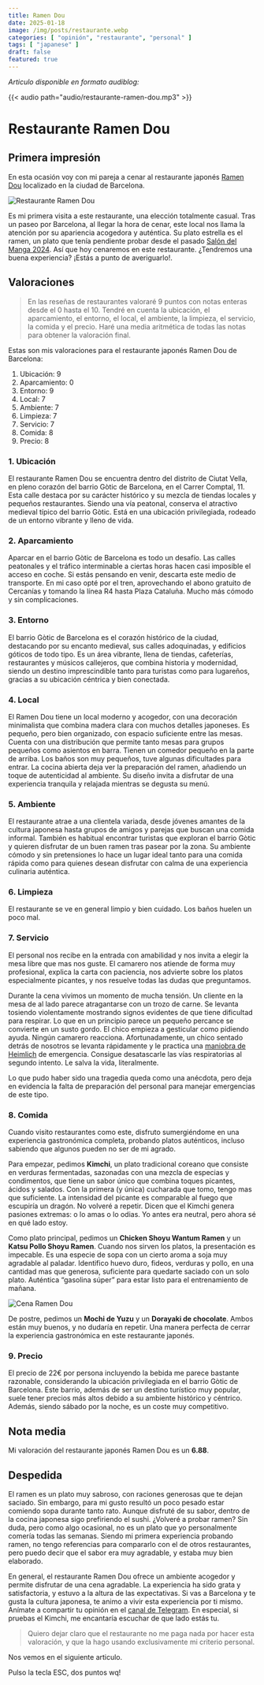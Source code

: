 ```yaml
---
title: Ramen Dou
date: 2025-01-18
image: /img/posts/restaurante.webp
categories: [ "opinión", "restaurante", "personal" ]
tags: [ "japanese" ]
draft: false
featured: true
---
```


*Articulo disponible en formato audiblog:*

{{< audio path="audio/restaurante-ramen-dou.mp3" >}}

# Restaurante Ramen Dou

## Primera impresión

En esta ocasión voy con mi pareja a cenar al restaurante japonés [Ramen Dou](https://www.ramendou.es/) localizado en la ciudad de Barcelona.

![Restaurante Ramen Dou](/img/ramen-dou.webp)

Es mi primera visita a este restaurante, una elección totalmente casual. Tras un paseo por Barcelona, al llegar la hora de cenar, este local nos llama la atención por su apariencia acogedora y auténtica. Su plato estrella es el ramen, un plato que tenía pendiente probar desde el pasado [Salón del Manga 2024](https://www.lateclaescape.com/post/2024/salon-manga-barcelona-2024/). Así que hoy cenaremos en este restaurante. ¿Tendremos una buena experiencia? ¡Estás a punto de averiguarlo!.

## Valoraciones

> En las reseñas de restaurantes valoraré 9 puntos con notas enteras desde el 0 hasta el 10. Tendré en cuenta la ubicación, el aparcamiento, el entorno, el local, el ambiente, la limpieza, el servicio, la comida y el precio. Haré una media aritmética de todas las notas para obtener la valoración final.

Estas son mis valoraciones para el restaurante japonés Ramen Dou de Barcelona:

1. Ubicación: 9
2. Aparcamiento: 0
3. Entorno: 9
4. Local: 7
5. Ambiente: 7
6. Limpieza: 7
7. Servicio: 7
8. Comida: 8
9. Precio: 8

### 1. Ubicación

El restaurante Ramen Dou se encuentra dentro del distrito de Ciutat Vella, en pleno corazón del barrio Gòtic de Barcelona, en el Carrer Comptal, 11. Esta calle destaca por su carácter histórico y su mezcla de tiendas locales y pequeños restaurantes. Siendo una vía peatonal, conserva el atractivo medieval típico del barrio Gòtic. Está en una ubicación privilegiada, rodeado de un entorno vibrante y lleno de vida.

### 2. Aparcamiento

Aparcar en el barrio Gòtic de Barcelona es todo un desafío. Las calles peatonales y el tráfico interminable a ciertas horas hacen casi imposible el acceso en coche. Si estás pensando en venir, descarta este medio de transporte. En mi caso opté por el tren, aprovechando el abono gratuito de Cercanías y tomando la línea R4 hasta Plaza Cataluña. Mucho más cómodo y sin complicaciones.

### 3. Entorno

El barrio Gòtic de Barcelona es el corazón histórico de la ciudad, destacando por su encanto medieval, sus calles adoquinadas, y edificios góticos de todo tipo. Es un área vibrante, llena de tiendas, cafeterías, restaurantes y músicos callejeros, que combina historia y modernidad, siendo un destino imprescindible tanto para turistas como para lugareños, gracias a su ubicación céntrica y bien conectada.

### 4. Local

El Ramen Dou tiene un local moderno y acogedor, con una decoración minimalista que combina madera clara con muchos detalles japoneses. Es pequeño, pero bien organizado, con espacio suficiente entre las mesas. Cuenta con una distribución que permite tanto mesas para grupos pequeños como asientos en barra. Tienen un comedor pequeño en la parte de arriba. Los baños son muy pequeños, tuve algunas dificultades para entrar. La cocina abierta deja ver la preparación del ramen, añadiendo un toque de autenticidad al ambiente. Su diseño invita a disfrutar de una experiencia tranquila y relajada mientras se degusta su menú.

### 5. Ambiente

El restaurante atrae a una clientela variada, desde jóvenes amantes de la cultura japonesa hasta grupos de amigos y parejas que buscan una comida informal. También es habitual encontrar turistas que exploran el barrio Gòtic y quieren disfrutar de un buen ramen tras pasear por la zona. Su ambiente cómodo y sin pretensiones lo hace un lugar ideal tanto para una comida rápida como para quienes desean disfrutar con calma de una experiencia culinaria auténtica.

### 6. Limpieza

El restaurante se ve en general limpio y bien cuidado. Los baños huelen un poco mal.

### 7. Servicio

El personal nos recibe en la entrada con amabilidad y nos invita a elegir la mesa libre que mas nos guste. El camarero nos atiende de forma muy profesional, explica la carta con paciencia, nos advierte sobre los platos especialmente picantes, y nos resuelve todas las dudas que preguntamos.

Durante la cena vivimos un momento de mucha tensión. Un cliente en la mesa de al lado parece atragantarse con un trozo de carne. Se levanta tosiendo violentamente mostrando signos evidentes de que tiene dificultad para respirar. Lo que en un principio parece un pequeño percance se convierte en un susto gordo. El chico empieza a gesticular como pidiendo ayuda. Ningún camarero reacciona. Afortunadamente, un chico sentado detrás de nosotros se levanta rápidamente y le practica una [maniobra de Heimlich](https://es.wikipedia.org/wiki/Maniobra_de_Heimlich) de emergencia. Consigue desatascarle las vías respiratorias al segundo intento. Le salva la vida, literalmente.

Lo que pudo haber sido una tragedia queda como una anécdota, pero deja en evidencia la falta de preparación del personal para manejar emergencias de este tipo.

### 8. Comida

Cuando visito restaurantes como este, disfruto sumergiéndome en una experiencia gastronómica completa, probando platos auténticos, incluso sabiendo que algunos pueden no ser de mi agrado.

Para empezar, pedimos **Kimchi**, un plato tradicional coreano que consiste en verduras fermentadas, sazonadas con una mezcla de especias y condimentos, que tiene un sabor único que combina toques picantes, ácidos y salados. Con la primera (y única) cucharada que tomo, tengo mas que suficiente. La intensidad del picante es comparable al fuego que escupiría un dragón. No volveré a repetir. Dicen que el Kimchi genera pasiones extremas: o lo amas o lo odias. Yo antes era neutral, pero ahora sé en qué lado estoy.

Como plato principal, pedimos un **Chicken Shoyu Wantum Ramen** y un **Katsu Pollo Shoyu Ramen**. Cuando nos sirven los platos, la presentación es impecable. Es una especie de sopa con un cierto aroma a soja muy agradable al paladar. Identifico huevo duro, fideos, verduras y pollo, en una cantidad mas que generosa, suficiente para quedarte saciado con un solo plato. Auténtica “gasolina súper” para estar listo para el entrenamiento de mañana.

![Cena Ramen Dou](/img/ramen-dou-cena.webp)

De postre, pedimos un **Mochi de Yuzu** y un **Dorayaki de chocolate**. Ambos están muy buenos, y no dudaría en repetir. Una manera perfecta de cerrar la experiencia gastronómica en este restaurante japonés.

### 9. Precio

El precio de 22€ por persona incluyendo la bebida me parece bastante razonable, considerando la ubicación privilegiada en el barrio Gòtic de Barcelona. Este barrio, además de ser un destino turístico muy popular, suele tener precios más altos debido a su ambiente histórico y céntrico. Además, siendo sábado por la noche, es un coste muy competitivo.

## Nota media

Mi valoración del restaurante japonés Ramen Dou es un **6.88**.

## Despedida

El ramen es un plato muy sabroso, con raciones generosas que te dejan saciado. Sin embargo, para mi gusto resultó un poco pesado estar comiendo sopa durante tanto rato. Aunque disfruté de su sabor, dentro de la cocina japonesa sigo prefiriendo el sushi. ¿Volveré a probar ramen? Sin duda, pero como algo ocasional, no es un plato que yo personalmente comería todas las semanas. Siendo mi primera experiencia probando ramen, no tengo referencias para compararlo con el de otros restaurantes, pero puedo decir que el sabor era muy agradable, y estaba muy bien elaborado.

En general, el restaurante Ramen Dou ofrece un ambiente acogedor y permite disfrutar de una cena agradable. La experiencia ha sido grata y satisfactoria, y estuvo a la altura de las expectativas. Si vas a Barcelona y te gusta la cultura japonesa, te animo a vivir esta experiencia por ti mismo. Anímate a compartir tu opinión en el [canal de Telegram](https://t.me/lateclaescape). En especial, si pruebas el Kimchi, me encantaría escuchar de que lado estás tu.

> Quiero dejar claro que el restaurante no me paga nada por hacer esta valoración, y que la hago usando exclusivamente mi criterio personal.

Nos vemos en el siguiente articulo.

Pulso la tecla ESC, dos puntos wq!
